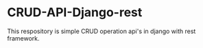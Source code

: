 # CRUD-API-Django-rest
This respository is simple CRUD operation api's in django with rest framework.
